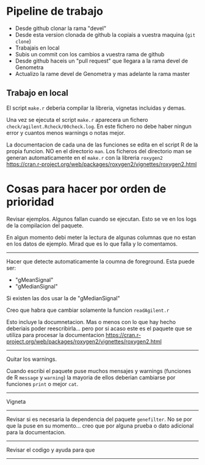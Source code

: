 



Pipeline de trabajo
================================================================================

- Desde github clonar la rama "devel"
- Desde esta version clonada de github la copiais a vuestra maquina (`git clone`)
- Trabajais en local
- Subis un commit con los cambios a vuestra rama de github
- Desde github haceis un "pull request" que llegara a la rama devel de Genometra
- Actualizo la rame devel de Genometra y mas adelante la rama master


Trabajo en local
--------------------------------------------------------------------------------

El script `make.r` deberia compilar la libreria, vignetas incluidas y demas.

Una vez se ejecuta el script `make.r` aparecera un fichero `check/agilent.Rcheck/00check.log`.
En este fichero no debe haber ningun error y cuantos menos warnings o notas mejor.

La documentacion de cada una de las funciones se edita en el script R de la propia funcion.
NO en el directorio `man`.
Los ficheros del directorio man se generan automaticamente en el `make.r`
con la libreria `roxygen2`
<https://cran.r-project.org/web/packages/roxygen2/vignettes/roxygen2.html>


Cosas para hacer por orden de prioridad
================================================================================

Revisar ejemplos. Algunos fallan cuando se ejecutan. Esto se ve en los logs de la compilacion del paquete.

En algun momento debi meter la lectura de algunas columnas que no estan en los datos de ejemplo.
Mirad que es lo que falla y lo comentamos.

--------------------------------------------------------------------------------

Hacer que detecte automaticamente la coumna de foreground.
Esta puede ser:

- "gMeanSignal"
- "gMedianSignal"

Si existen las dos usar la de "gMedianSignal"

Creo que habra que cambiar solamente la funcion `readAgilent.r`

Esto incluye la documnetacion. Mas o menos con lo que hay hecho deberiais poder reescribirla...
pero por si acaso este es el paquete que se utiliza para procesar la documentacion <https://cran.r-project.org/web/packages/roxygen2/vignettes/roxygen2.html>

--------------------------------------------------------------------------------

Quitar los warnings.

Cuando escribi el paquete puse muchos mensajes y warnings (funciones de R `message` y `warning`)
la mayoria de ellos deberian cambiarse por funciones `print` o mejor `cat`.

--------------------------------------------------------------------------------

Vigneta

--------------------------------------------------------------------------------

Revisar si es necesaria la dependencia del paquete `genefilter`.
No se por que la puse en su momento... creo que por alguna prueba o dato adicional para la documentacion.

--------------------------------------------------------------------------------

Revisar el codigo y ayuda para que 

--------------------------------------------------------------------------------

<!--
Use the function colMedians form pakage [matrixStats](http://cran.fhcrc.org/web/packages/matrixStats/index.html)
within the function averageDuplicatedRows
-->
